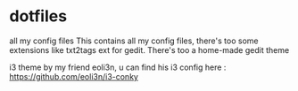 # dotfiles
all my config files
This contains all my config files, there's too some extensions like txt2tags ext for gedit. There's too a home-made gedit theme


i3 theme by my friend eoli3n, u can find his i3 config here : https://github.com/eoli3n/i3-conky
